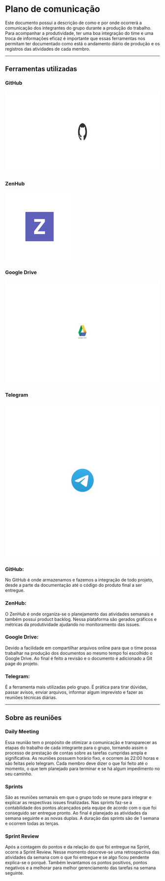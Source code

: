 # Plano de comunicação

Este documento possui a descrição de como e por onde ocorrerá a comunicação dos integrantes do grupo durante a produção 
do trabalho. Para acompanhar a produtividade, ter uma boa integração do time e uma troca de informações eficaz é importante
que essas ferramentas nos permitam ter documentado como está o andamento diário de produção e os registros das atividades 
de cada membro.

---

## Ferramentas utilizadas

<div class="communications-imgs">
<div class="images-info">
        <h3>GitHub</h3>

![github](../assets/imgs/git_logo.png)

</div>
<div class="images-info">
    <h3>ZenHub</h3>

![zenhub](../assets/imgs/zenhub_logo.png)

</div>

<div class="images-info">
    <h3>Google Drive</h3>

![drive](../assets/imgs/drive_logo.png)

</div>

<div class="images-info">
        <h3>Telegram</h3>

![telegram](../assets/imgs/telegram_logo.png)

</div>
</div>

### GitHub:

<p> No GitHub é onde armazenamos e fazemos a integração de todo projeto, desde a parte da documentação até o código do 
produto final a ser entregue. </p>

### ZenHub:

<p> O ZenHub é onde organiza-se o planejamento das atividades semanais e também possui product backlog. Nessa plataforma são
gerados gráficos e métricas da produtividade ajudando no monitoramento das issues.</p>

### Google Drive:

<p> Devido a facilidade em compartilhar arquivos online para que o time possa trabalhar na produção dos documentos ao mesmo 
tempo foi escolhido o Google Drive. Ao final é feito a revisão e o documento é adicionado a Git page do projeto. </p>

### Telegram: 

<p> É a ferramenta mais utilizadas pelo grupo. É prática para tirar dúvidas, passar avisos, enviar arquivos, informar algum 
imprevisto e fazer as reuniões técnicas diárias.</p>

---

## Sobre as reuniões

### Daily Meeting

Essa reunião tem o propósito de otimizar a comunicação e transparecer as etapas do trabalho de cada integrante para o grupo,
tornando assim o processo de prestação de contas sobre as tarefas cumpridas ampla e significativa. As reuniões possuem 
horário fixo, e ocorrem às 22:00 horas e são feitas pelo telegram. Cada membro deve dizer o que foi feito até o momento,
o que tem planejado para terminar e se há algum impedimento no seu caminho.

### Sprints

São as reuniões semanais em que o grupo todo se reune para integrar e explicar as respectivas issues finalizadas. Nas sprints 
faz-se a contabilidade dos pontos alcançados pela equipe de acordo com o que foi conseguido ser entregue pronto. Ao final é
planejado as atividades da semana seguinte e as novas duplas. A duração das sprints são de 1 semana e ocorrem todas as terças.


### Sprint Review

Após a contagem do pontos e da relação do que foi entregue na Sprint, ocorre a Sprint Review. Nesse momento descreve-se uma 
retrospectiva das atividades da semana com o que foi entregue e se algo ficou pendente explica-se o porquê. Também levantamos
os pontos positivos, pontos negativos e a melhorar para melhor gerenciamento das tarefas na semana seguinte.









